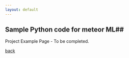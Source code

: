 ```yaml
---
layout: default
---
```


## Sample Python code for meteor ML##

Project Example Page - To be completed.

[back](./)
